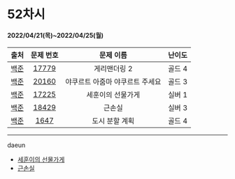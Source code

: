 # 52차시
#### 2022/04/21(목)~2022/04/25(월)

|               출처               |                   문제 번호                    |     문제 이름      | 난이도 |
| :------------------------------: | :--------------------------------------------: | :----------------: | :----: |
| [백준](https://www.acmicpc.net/) | [17779](https://www.acmicpc.net/problem/17779) | 게리맨더링 2 | 골드 4 |
| [백준](https://www.acmicpc.net/) | [20160](https://www.acmicpc.net/problem/20160) | 야쿠르트 아줌마 야쿠르트 주세요 | 골드 3 |
| [백준](https://www.acmicpc.net/) | [17225](https://www.acmicpc.net/problem/17225) | 세훈이의 선물가게 | 실버 1 |
| [백준](https://www.acmicpc.net/) | [18429](https://www.acmicpc.net/problem/18429) | 근손실 | 실버 3 |
| [백준](https://www.acmicpc.net/) | [1647](https://www.acmicpc.net/problem/1647) | 도시 분할 계획 | 골드 4 |


---

daeun
- [세훈이의 선물가게](https://www.notion.so/hoonycode/b84a2c4447e042f781748521d488a078)
- [근손실](https://www.notion.so/hoonycode/49a355a7dd734e24a23fd0956a94ef5c)